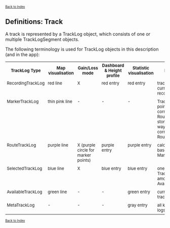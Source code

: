 <small><small>[Back to Index](../index.md)</small></small>

## Definitions: Track

A track is represented by a TrackLog object, which consists of one or multiple TrackLogSegment 
objects.

The following terminology is used for TrackLog objects in this description (and in the app):

<table style="font-size: small">
<tr>
	<th style="text-align:center">TrackLog Type</th>
    <th style="text-align:center">Map visualisation</th>
    <th style="text-align:center">Gain/Loss mode</th>
    <th style="text-align:center">Dashboard & Height profile</th>
    <th style="text-align:center">Statistic visualisation</th>
    <th style="text-align:center">Description</th>
</tr>
<tr>
    <td width="12%" style="padding:5px;vertical-align:top;min-width=100px">RecordingTrackLog</td>
	<td width="12%" style="padding:5px;vertical-align:top;min-width=100px">red line</td>
	<td width="12%" style="padding:5px;vertical-align:top;min-width=100px"> X </td>
	<td width="12%" style="padding:5px;vertical-align:top;min-width=100px">red entry</td>
	<td width="12%" style="padding:5px;vertical-align:top;min-width=100px">red entry</td>
	<td width="24%" style="padding:5px;vertical-align:top;min-width=100px">track with currently ongoing recording action</td>
</tr>
<tr>
    <td width="12%" style="padding:5px;vertical-align:top;min-width=100px">MarkerTrackLog</td>
    <td style="padding:5px;vertical-align:top">thin pink line</td>
    <td style="padding:5px;vertical-align:top"> - </td>
    <td style="padding:5px;vertical-align:top"> - </td>
    <td style="padding:5px;vertical-align:top"> - </td>
    <td style="padding:5px;vertical-align:top">Track from marked points of corresponding RouteTrackLog; stored as waypoints in corresponding RouteTrackLog</td>
</tr>
<tr>
    <td width="12%" style="padding:5px;vertical-align:top;min-width=100px">RouteTrackLog</td>
    <td style="padding:5px;vertical-align:top">purple line</td>
    <td style="padding:5px;vertical-align:top"> X (purple circle for marker points)</td>
    <td style="padding:5px;vertical-align:top">purple entry</td>
    <td style="padding:5px;vertical-align:top">purple entry</td>
    <td style="padding:5px;vertical-align:top">calculated route based on MarkerTrackLog</td>
</tr>
<tr>
    <td width="12%" style="padding:5px;vertical-align:top;min-width=100px">SelectedTrackLog</td>
    <td style="padding:5px;vertical-align:top">blue line</td>
    <td style="padding:5px;vertical-align:top"> X </td>
    <td style="padding:5px;vertical-align:top">blue entry</td>
    <td style="padding:5px;vertical-align:top">blue entry</td>
    <td style="padding:5px;vertical-align:top">one specific TrackLog from the amount of AvailableTrackLogs</td>
</tr>
<tr>
    <td width="12%" style="padding:5px;vertical-align:top;min-width=100px">AvailableTrackLog</td>
    <td style="padding:5px;vertical-align:top">green line</td>
    <td style="padding:5px;vertical-align:top"> - </td>
    <td style="padding:5px;vertical-align:top"> - </td>
    <td style="padding:5px;vertical-align:top">green entry</td>
    <td style="padding:5px;vertical-align:top">currently visible track logs</td>
</tr>
<tr>
    <td width="12%" style="padding:5px;vertical-align:top;min-width=100px">MetaTrackLog</td>
    <td style="padding:5px;vertical-align:top"> - </td>
    <td style="padding:5px;vertical-align:top"> - </td>
    <td style="padding:5px;vertical-align:top"> - </td>
    <td style="padding:5px;vertical-align:top">gray entry</td>
    <td style="padding:5px;vertical-align:top">all known track logs</td>
</tr>
</table>


<small><small>[Back to Index](../index.md)</small></small>